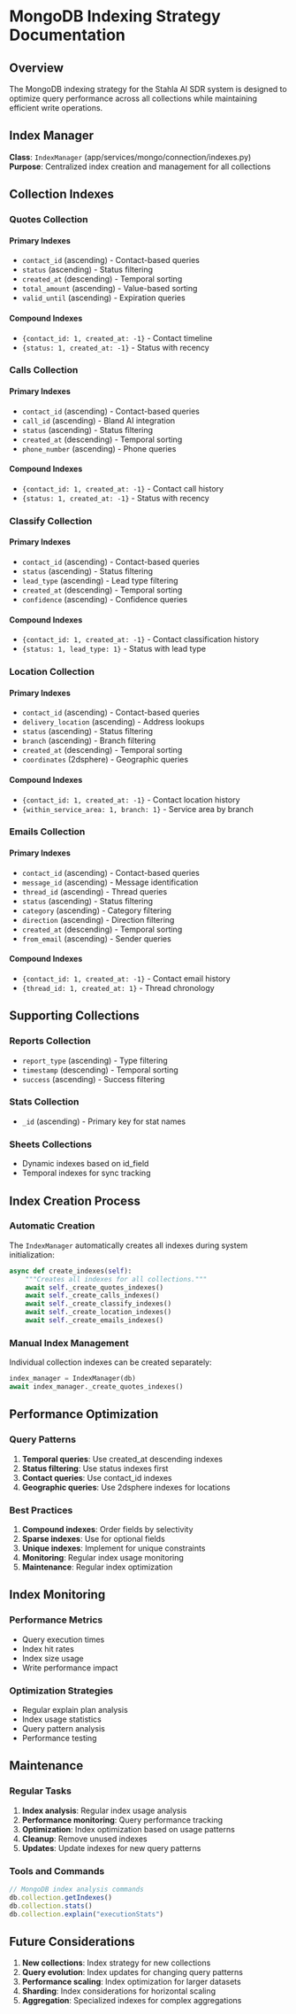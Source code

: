 # MongoDB Indexing Strategy Documentation

## Overview

The MongoDB indexing strategy for the Stahla AI SDR system is designed to optimize query performance across all collections while maintaining efficient write operations.

## Index Manager

**Class**: `IndexManager` (app/services/mongo/connection/indexes.py)  
**Purpose**: Centralized index creation and management for all collections  

## Collection Indexes

### Quotes Collection

#### Primary Indexes

- `contact_id` (ascending) - Contact-based queries
- `status` (ascending) - Status filtering
- `created_at` (descending) - Temporal sorting
- `total_amount` (ascending) - Value-based sorting
- `valid_until` (ascending) - Expiration queries

#### Compound Indexes

- `{contact_id: 1, created_at: -1}` - Contact timeline
- `{status: 1, created_at: -1}` - Status with recency

### Calls Collection

#### Primary Indexes

- `contact_id` (ascending) - Contact-based queries
- `call_id` (ascending) - Bland AI integration
- `status` (ascending) - Status filtering
- `created_at` (descending) - Temporal sorting
- `phone_number` (ascending) - Phone queries

#### Compound Indexes

- `{contact_id: 1, created_at: -1}` - Contact call history
- `{status: 1, created_at: -1}` - Status with recency

### Classify Collection

#### Primary Indexes

- `contact_id` (ascending) - Contact-based queries
- `status` (ascending) - Status filtering
- `lead_type` (ascending) - Lead type filtering
- `created_at` (descending) - Temporal sorting
- `confidence` (ascending) - Confidence queries

#### Compound Indexes

- `{contact_id: 1, created_at: -1}` - Contact classification history
- `{status: 1, lead_type: 1}` - Status with lead type

### Location Collection

#### Primary Indexes

- `contact_id` (ascending) - Contact-based queries
- `delivery_location` (ascending) - Address lookups
- `status` (ascending) - Status filtering
- `branch` (ascending) - Branch filtering
- `created_at` (descending) - Temporal sorting
- `coordinates` (2dsphere) - Geographic queries

#### Compound Indexes

- `{contact_id: 1, created_at: -1}` - Contact location history
- `{within_service_area: 1, branch: 1}` - Service area by branch

### Emails Collection

#### Primary Indexes

- `contact_id` (ascending) - Contact-based queries
- `message_id` (ascending) - Message identification
- `thread_id` (ascending) - Thread queries
- `status` (ascending) - Status filtering
- `category` (ascending) - Category filtering
- `direction` (ascending) - Direction filtering
- `created_at` (descending) - Temporal sorting
- `from_email` (ascending) - Sender queries

#### Compound Indexes

- `{contact_id: 1, created_at: -1}` - Contact email history
- `{thread_id: 1, created_at: 1}` - Thread chronology

## Supporting Collections

### Reports Collection

- `report_type` (ascending) - Type filtering
- `timestamp` (descending) - Temporal sorting
- `success` (ascending) - Success filtering

### Stats Collection

- `_id` (ascending) - Primary key for stat names

### Sheets Collections

- Dynamic indexes based on id_field
- Temporal indexes for sync tracking

## Index Creation Process

### Automatic Creation

The `IndexManager` automatically creates all indexes during system initialization:

```python
async def create_indexes(self):
    """Creates all indexes for all collections."""
    await self._create_quotes_indexes()
    await self._create_calls_indexes()
    await self._create_classify_indexes()
    await self._create_location_indexes()
    await self._create_emails_indexes()
```

### Manual Index Management

Individual collection indexes can be created separately:

```python
index_manager = IndexManager(db)
await index_manager._create_quotes_indexes()
```

## Performance Optimization

### Query Patterns

1. **Temporal queries**: Use created_at descending indexes
2. **Status filtering**: Use status indexes first
3. **Contact queries**: Use contact_id indexes
4. **Geographic queries**: Use 2dsphere indexes for locations

### Best Practices

1. **Compound indexes**: Order fields by selectivity
2. **Sparse indexes**: Use for optional fields
3. **Unique indexes**: Implement for unique constraints
4. **Monitoring**: Regular index usage monitoring
5. **Maintenance**: Regular index optimization

## Index Monitoring

### Performance Metrics

- Query execution times
- Index hit rates
- Index size usage
- Write performance impact

### Optimization Strategies

- Regular explain plan analysis
- Index usage statistics
- Query pattern analysis
- Performance testing

## Maintenance

### Regular Tasks

1. **Index analysis**: Regular index usage analysis
2. **Performance monitoring**: Query performance tracking
3. **Optimization**: Index optimization based on usage patterns
4. **Cleanup**: Remove unused indexes
5. **Updates**: Update indexes for new query patterns

### Tools and Commands

```javascript
// MongoDB index analysis commands
db.collection.getIndexes()
db.collection.stats()
db.collection.explain("executionStats")
```

## Future Considerations

1. **New collections**: Index strategy for new collections
2. **Query evolution**: Index updates for changing query patterns
3. **Performance scaling**: Index optimization for larger datasets
4. **Sharding**: Index considerations for horizontal scaling
5. **Aggregation**: Specialized indexes for complex aggregations
